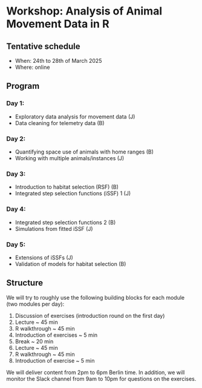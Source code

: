 # Workshop: Analysis of Animal Movement Data in R

## Tentative schedule

- When: 24th to 28th of March 2025
- Where: online

## Program

### Day 1:
 - Exploratory data analysis for movement data (J)
 - Data cleaning for telemetry data (B)
 
### Day 2:
 - Quantifying space use of animals with home ranges (B)
 - Working with multiple animals/instances (J)
 
### Day 3:
 - Introduction to habitat selection (RSF) (B)
 - Integrated step selection functions (iSSF) 1 (J)
 
### Day 4:
 - Integrated step selection functions 2 (B)
 - Simulations from fitted iSSF (J)
 
### Day 5:
 - Extensions of iSSFs (J)
 - Validation of models for habitat selection (B)


## Structure

We will try to roughly use the following building blocks for each module (two modules per day): 

 1. Discussion of exercises (introduction round on the first day)
 2. Lecture ~ 45 min
 3. R walkthrough ~ 45 min
 4. Introduction of exercises ~ 5 min
 5. Break ~ 20 min
 6. Lecture ~ 45 min
 7. R walkthrough ~ 45 min
 8. Introduction of exercise ~ 5 min

We will deliver content from 2pm to 6pm Berlin time. In addition, we will monitor the Slack channel from 9am to 10pm for questions on the exercises.